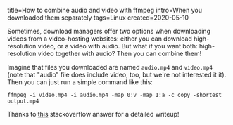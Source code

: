 title=How to combine audio and video with ffmpeg
intro=When you downloaded them separately
tags=Linux
created=2020-05-10

Sometimes, download managers offer two options when downloading videos from a video-hosting websites: either you can download high-resolution video, or a video with audio.
But what if you want both: high-resolution video together with audio? Then you can combine them!

Imagine that files you downloaded are named `audio.mp4` and `video.mp4` (note that "audio" file does include video, too, but we're not interested it it).
Then you can just run a simple command like this:

	ffmpeg -i video.mp4 -i audio.mp4 -map 0:v -map 1:a -c copy -shortest output.mp4

Thanks to [this][a] stackoverflow answer for a detailed writeup!

[a]: https://stackoverflow.com/a/11783474
